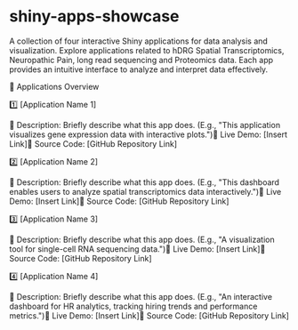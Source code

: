 # shiny-apps-showcase
A collection of four interactive Shiny applications for data analysis and visualization. Explore applications related to hDRG Spatial Transcriptomics, Neuropathic Pain, long read sequencing and Proteomics data. Each app provides an intuitive interface to analyze and interpret data effectively.

📌 Applications Overview

1️⃣ [Application Name 1]

🔹 Description: Briefly describe what this app does. (E.g., "This application visualizes gene expression data with interactive plots.")🔗 Live Demo: [Insert Link]📂 Source Code: [GitHub Repository Link]

2️⃣ [Application Name 2]

🔹 Description: Briefly describe what this app does. (E.g., "This dashboard enables users to analyze spatial transcriptomics data interactively.")🔗 Live Demo: [Insert Link]📂 Source Code: [GitHub Repository Link]

3️⃣ [Application Name 3]

🔹 Description: Briefly describe what this app does. (E.g., "A visualization tool for single-cell RNA sequencing data.")🔗 Live Demo: [Insert Link]📂 Source Code: [GitHub Repository Link]

4️⃣ [Application Name 4]

🔹 Description: Briefly describe what this app does. (E.g., "An interactive dashboard for HR analytics, tracking hiring trends and performance metrics.")🔗 Live Demo: [Insert Link]📂 Source Code: [GitHub Repository Link]
